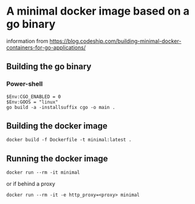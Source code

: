 # A minimal docker image based on a go binary

information from <https://blog.codeship.com/building-minimal-docker-containers-for-go-applications/>

## Building the go binary

### Power-shell

    $Env:CGO_ENABLED = 0
    $Env:GOOS = "linux"
    go build -a -installsuffix cgo -o main .

## Building the docker image

    docker build -f Dockerfile -t minimal:latest .

## Running the docker image

    docker run --rm -it minimal

or if behind a proxy

    docker run --rm -it -e http_proxy=<proxy> minimal